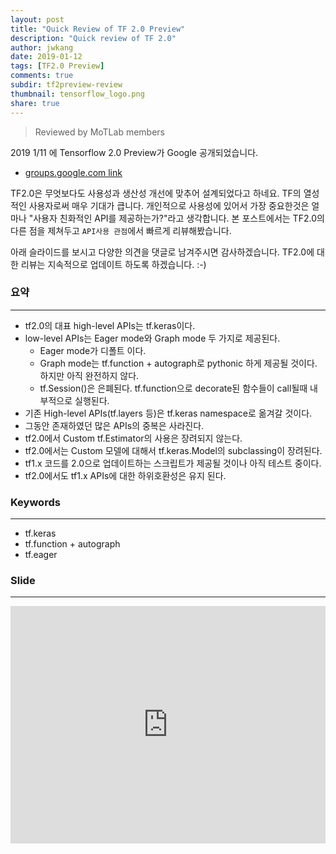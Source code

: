 ```yaml
---
layout: post
title: "Quick Review of TF 2.0 Preview"
description: "Quick review of TF 2.0"
author: jwkang
date: 2019-01-12
tags: [TF2.0 Preview]
comments: true
subdir: tf2preview-review
thumbnail: tensorflow_logo.png
share: true
---
```


> Reviewed by MoTLab members

2019 1/11 에 Tensorflow 2.0 Preview가 Google 공개되었습니다. 
- [groups.google.com link](https://groups.google.com/a/tensorflow.org/forum/m/?fbclid=IwAR2PlRIzPb8yEAHrZaF4v4t4IbbnIMUfDPccJKgP1GG-hpF5vGLkeHL8G4A#!topic/developers/aKdmUOiyzGM/discussion)

TF2.0은 무엇보다도 사용성과 생산성 개선에 맞추어 설계되었다고 하네요. TF의 열성적인 사용자로써 매우 기대가 큽니다. 
개인적으로 사용성에 있어서 가장 중요한것은 얼마나 "사용자 친화적인 API를 제공하는가?"라고 생각합니다. 
본 포스트에서는 TF2.0의 다른 점을 제쳐두고 `API사용 관점`에서 빠르게 리뷰해봤습니다. 

아래 슬라이드를 보시고 다양한 의견을 댓글로 남겨주시면 감사하겠습니다. 
TF2.0에 대한 리뷰는 지속적으로 업데이트 하도록 하겠습니다. :-)

### 요약
---------------------------------------
- tf2.0의 대표 high-level APIs는 tf.keras이다.
- low-level APIs는 Eager mode와 Graph mode 두 가지로 제공된다.  
    - Eager mode가 디폴트 이다. 
    - Graph mode는 tf.function + autograph로 pythonic 하게 제공될 것이다. 하지만 아직 완전하지 않다. 
    - tf.Session()은 은폐된다. tf.function으로 decorate된 함수들이 call될때 내부적으로 실행된다. 
- 기존 High-level APIs(tf.layers 등)은 tf.keras namespace로 옮겨갈 것이다. 
- 그동안 존재하였던 많은 APIs의 중복은 사라진다. 
- tf2.0에서 Custom tf.Estimator의 사용은 장려되지 않는다. 
- tf2.0에서는 Custom 모델에 대해서 tf.keras.Model의 subclassing이 장려된다. 
- tf1.x 코드를 2.0으로 업데이트하는 스크립트가 제공될 것이나 아직 테스트 중이다.
- tf2.0에서도 tf1.x APIs에 대한 하위호환성은 유지 된다. 


### Keywords
---------------------------------------
- tf.keras
- tf.function + autograph
- tf.eager

### Slide
---------------------------------------
<style>
.responsive-wrap iframe{ max-width: 100%;}
</style>
<div class="responsive-wrap">
<!-- this is the embed code provided by Google -->
<iframe src="https://docs.google.com/presentation/d/e/2PACX-1vSA7C55q2Q4VH8BpI-ze-POX8I-6BW1e93nr4X1chnIByu1h4xLWZLCtgAiLO4Qruobzl3qIFTmED1N/embed?start=true&loop=true&delayms=10000" frameborder="0" width="720" height="380" allowfullscreen="true" mozallowfullscreen="true" webkitallowfullscreen="true"></iframe>
</div>


